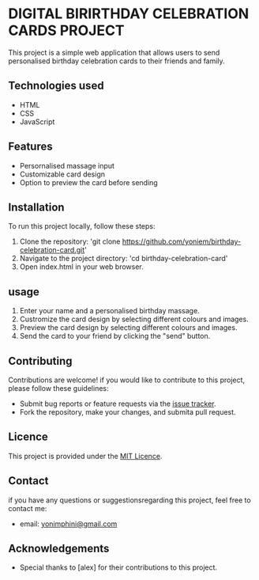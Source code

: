 # DIGITAL BIRIRTHDAY CELEBRATION CARDS PROJECT

This project is a simple web application that allows users to send personalised birthday celebration cards to their friends and family.

## Technologies used

- HTML
- CSS
- JavaScript

## Features

- Persornalised massage input
- Customizable card design
- Option to preview the card before sending

## Installation

To run this project locally, follow these steps:

1. Clone the repository: 'git clone https://github.com/yoniem/birthday-celebration-card.git'
2. Navigate to the project directory: 'cd birthday-celebration-card'
3. Open index.html in your web browser.

## usage

1. Enter your name and a personalised birthday massage.
2. Custromize the card design by selecting different colours and images.
3. Preview the card design by selecting different colours and images.
4. Send the card to your friend by clicking the "send" button.

## Contributing

Contributions are welcome! if you would like to contribute to this project, please follow these guidelines:
- Submit bug reports or feature requests via the [issue tracker](https://github.com/yoniem/birthday-celebration-card/issues).
- Fork the repository, make your changes, and submita pull request.

## Licence

This project is provided under the [MIT Licence](https://opensource.org/licences/MIT).

## Contact

if you have any questions or suggestionsregarding this project, feel free to contact me:
- email: [yonimphini@gmail.com](https://github.com/yoniem)

## Acknowledgements

- Special thanks to [alex] for their contributions to this project.